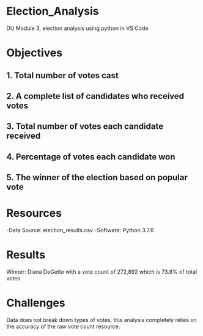 # Election_Analysis
DU Module 3, election analysis using python in VS Code

# Objectives
## 1. Total number of votes cast
## 2. A complete list of candidates who received votes
## 3. Total number of votes each candidate received
## 4. Percentage of votes each candidate won
## 5. The winner of the election based on popular vote

# Resources
-Data Source: election_results.csv
-Software: Python 3.7.6

# Results
Winner: Diana DeGette with a vote count of 272,892 which is 73.8% of total votes

# Challenges
Data does not break down types of votes, this analysis completely relies on the accuracy of the raw vote count resource.
